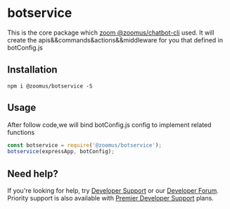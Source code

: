 # botservice
This is the core package which [zoom @zoomus/chatbot-cli](https://www.npmjs.com/package/@zoomus/chatbot-cli) used. It will create the apis&&commands&actions&&middleware for you that defined in botConfig.js


## Installation

`npm i @zoomus/botservice -S`


## Usage

After follow code,we will bind botConfig.js config to implement related functions

```js
const botservice = require('@zoomus/botservice');
botservice(expressApp, botConfig);
```

## Need help?

If you're looking for help, try [Developer Support](https://devsupport.zoom.us) or our [Developer Forum](https://devforum.zoom.us). Priority support is also available with [Premier Developer Support](https://zoom.us/docs/en-us/developer-support-plans.html) plans.
